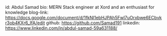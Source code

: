 id: Abdul Samad
bio: MERN Stack engineer at Xord and an enthusiast for knowledge
blog-link: https://docs.google.com/document/d/1fkNI1ebHJPAh5Fwl7uOrxbwe6ECbvkr3ob4KXr6_IfA/edit
github: https://github.com/Samad191
linkedin: https://www.linkedin.com/in/abdul-samad-59a631188/
